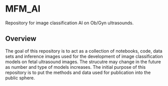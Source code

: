 # MFM_AI
Repository for image classification AI on Ob/Gyn ultrasounds.
## Overview
The goal of this repository is to act as a collection of notebooks, code, data sets and inference images used for the development of image classification models on fetal ultrasound images.  The strucutre may change in the future as number and type of models increases.  The initial purpose of this repository is to put the methods and data used for publication into the public sphere.
